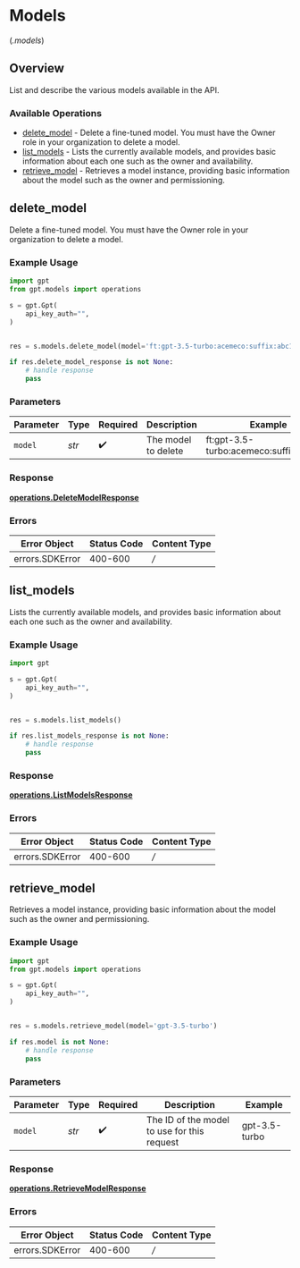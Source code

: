# Models
(*.models*)

## Overview

List and describe the various models available in the API.

### Available Operations

* [delete_model](#delete_model) - Delete a fine-tuned model. You must have the Owner role in your organization to delete a model.
* [list_models](#list_models) - Lists the currently available models, and provides basic information about each one such as the owner and availability.
* [retrieve_model](#retrieve_model) - Retrieves a model instance, providing basic information about the model such as the owner and permissioning.

## delete_model

Delete a fine-tuned model. You must have the Owner role in your organization to delete a model.

### Example Usage

```python
import gpt
from gpt.models import operations

s = gpt.Gpt(
    api_key_auth="",
)


res = s.models.delete_model(model='ft:gpt-3.5-turbo:acemeco:suffix:abc123')

if res.delete_model_response is not None:
    # handle response
    pass
```

### Parameters

| Parameter                              | Type                                   | Required                               | Description                            | Example                                |
| -------------------------------------- | -------------------------------------- | -------------------------------------- | -------------------------------------- | -------------------------------------- |
| `model`                                | *str*                                  | :heavy_check_mark:                     | The model to delete                    | ft:gpt-3.5-turbo:acemeco:suffix:abc123 |


### Response

**[operations.DeleteModelResponse](../../models/operations/deletemodelresponse.md)**
### Errors

| Error Object    | Status Code     | Content Type    |
| --------------- | --------------- | --------------- |
| errors.SDKError | 400-600         | */*             |

## list_models

Lists the currently available models, and provides basic information about each one such as the owner and availability.

### Example Usage

```python
import gpt

s = gpt.Gpt(
    api_key_auth="",
)


res = s.models.list_models()

if res.list_models_response is not None:
    # handle response
    pass
```


### Response

**[operations.ListModelsResponse](../../models/operations/listmodelsresponse.md)**
### Errors

| Error Object    | Status Code     | Content Type    |
| --------------- | --------------- | --------------- |
| errors.SDKError | 400-600         | */*             |

## retrieve_model

Retrieves a model instance, providing basic information about the model such as the owner and permissioning.

### Example Usage

```python
import gpt
from gpt.models import operations

s = gpt.Gpt(
    api_key_auth="",
)


res = s.models.retrieve_model(model='gpt-3.5-turbo')

if res.model is not None:
    # handle response
    pass
```

### Parameters

| Parameter                                   | Type                                        | Required                                    | Description                                 | Example                                     |
| ------------------------------------------- | ------------------------------------------- | ------------------------------------------- | ------------------------------------------- | ------------------------------------------- |
| `model`                                     | *str*                                       | :heavy_check_mark:                          | The ID of the model to use for this request | gpt-3.5-turbo                               |


### Response

**[operations.RetrieveModelResponse](../../models/operations/retrievemodelresponse.md)**
### Errors

| Error Object    | Status Code     | Content Type    |
| --------------- | --------------- | --------------- |
| errors.SDKError | 400-600         | */*             |
